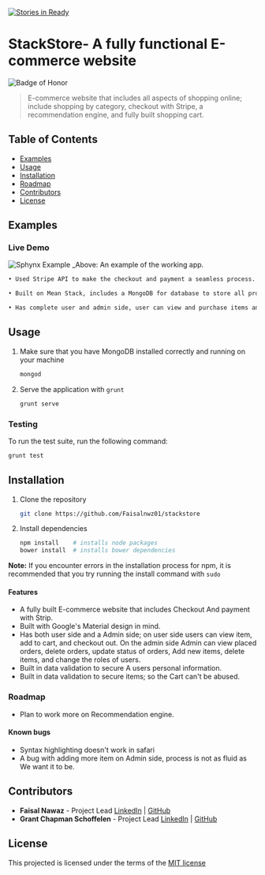 [![Stories in Ready](https://badge.waffle.io/gschoff/stackstore.png?label=ready&title=Ready)](https://waffle.io/gschoff/stackstore)
# StackStore- A fully functional E-commerce website
![Badge of Honor](https://img.shields.io/badge/Built%20at-Fullstack-green.svg?style=flat-square)
> E-commerce website that includes all aspects of shopping online; include shopping by category, checkout with Stripe, a recommendation engine, and fully built shopping cart.

## Table of Contents

- [Examples](#examples)
- [Usage](#usage)
- [Installation](#installation)
- [Roadmap](#roadmap)
- [Contributors](#contributors)
- [License](#license)

## Examples


### Live Demo

![Sphynx Example](/)
_Above: An example of the working app.


```html
• Used Stripe API to make the checkout and payment a seamless process.

• Built on Mean Stack, includes a MongoDB for database to store all products with completely built schemas.

• Has complete user and admin side, user can view and purchase items and admin can post, delete and update items.
```

## Usage

1.  Make sure that you have MongoDB installed correctly and running on your machine

    ```bash
    mongod
    ```
2. Serve the application with `grunt`

    ```bash
    grunt serve
    ```
     
### Testing
To run the test suite, run the following command:

```bash
grunt test
```

## Installation

1. Clone the repository

	```bash
	git clone https://github.com/Faisalnwz01/stackstore
	```
2.	Install dependencies

	```bash
	npm install    # installs node packages
	bower install  # installs bower dependencies
	```

__Note:__ If you encounter errors in the installation process for npm, it is recommended that you try running the install command with `sudo`



#### Features

-	A fully built E-commerce website that includes Checkout And payment with Strip.
-	Built with Google's Material design in mind.
-	Has both user side and a Admin side; on user side users can view item, add to cart, and checkout out. On the admin side Admin can view placed orders, delete orders, update status of orders, Add new items, delete items, and change the roles of users.
-	Built in data validation to secure A users personal information.
-	Built in data validation to secure items; so the Cart can't be abused.


### Roadmap
- Plan to work more on Recommendation engine.

#### Known bugs

- Syntax highlighting doesn't work in safari
- A bug with adding more item on Admin side, process is not as fluid as We want it to be.

## Contributors
* __Faisal Nawaz__ - Project Lead [LinkedIn](https://www.linkedin.com/in/faisalnwz) | [GitHub](https://github.com/faisalnwz01)
* __Grant Chapman Schoffelen__ - Project Lead  [LinkedIn](https://www.linkedin.com/profile/view?id=365808666) | [GitHub](https://github.com/GrantSchoffelen)
## License

This projected is licensed under the terms of the [MIT license](/LICENSE)


